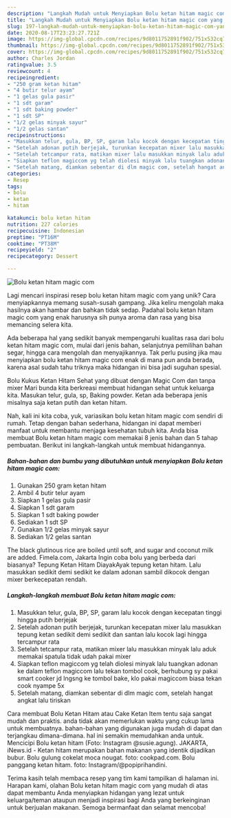 ```yaml
---
description: "Langkah Mudah untuk Menyiapkan Bolu ketan hitam magic com yang Enak Banget"
title: "Langkah Mudah untuk Menyiapkan Bolu ketan hitam magic com yang Enak Banget"
slug: 197-langkah-mudah-untuk-menyiapkan-bolu-ketan-hitam-magic-com-yang-enak-banget
date: 2020-08-17T23:23:27.721Z
image: https://img-global.cpcdn.com/recipes/9d8011752891f902/751x532cq70/bolu-ketan-hitam-magic-com-foto-resep-utama.jpg
thumbnail: https://img-global.cpcdn.com/recipes/9d8011752891f902/751x532cq70/bolu-ketan-hitam-magic-com-foto-resep-utama.jpg
cover: https://img-global.cpcdn.com/recipes/9d8011752891f902/751x532cq70/bolu-ketan-hitam-magic-com-foto-resep-utama.jpg
author: Charles Jordan
ratingvalue: 3.5
reviewcount: 4
recipeingredient:
- "250 gram ketan hitam"
- "4 butir telur ayam"
- "1 gelas gula pasir"
- "1 sdt garam"
- "1 sdt baking powder"
- "1 sdt SP"
- "1/2 gelas minyak sayur"
- "1/2 gelas santan"
recipeinstructions:
- "Masukkan telur, gula, BP, SP, garam lalu kocok dengan kecepatan tinggi hingga putih berjejak"
- "Setelah adonan putih berjejak, turunkan kecepatan mixer lalu masukkan tepung ketan sedikit demi sedikit dan santan lalu kocok lagi hingga tercampur rata"
- "Setelah tetcampur rata, matikan mixer lalu masukkan minyak lalu aduk memakai spatula tidak udah pakai mixer"
- "Siapkan teflon magiccom yg telah diolesi minyak lalu tuangkan adonan ke dalam teflon magiccom lalu tekan tombol cook, berhubung sy pakai smart cooker jd lngsng ke tombol bake, klo pakai magiccom biasa tekan cook nyampe 5x"
- "Setelah matang, diamkan sebentar di dlm magic com, setelah hangat angkat lalu tiriskan"
categories:
- Resep
tags:
- bolu
- ketan
- hitam

katakunci: bolu ketan hitam 
nutrition: 227 calories
recipecuisine: Indonesian
preptime: "PT16M"
cooktime: "PT38M"
recipeyield: "2"
recipecategory: Dessert

---
```



![Bolu ketan hitam magic com](https://img-global.cpcdn.com/recipes/9d8011752891f902/751x532cq70/bolu-ketan-hitam-magic-com-foto-resep-utama.jpg)

Lagi mencari inspirasi resep bolu ketan hitam magic com yang unik? Cara menyiapkannya memang susah-susah gampang. Jika keliru mengolah maka hasilnya akan hambar dan bahkan tidak sedap. Padahal bolu ketan hitam magic com yang enak harusnya sih punya aroma dan rasa yang bisa memancing selera kita.

Ada beberapa hal yang sedikit banyak mempengaruhi kualitas rasa dari bolu ketan hitam magic com, mulai dari jenis bahan, selanjutnya pemilihan bahan segar, hingga cara mengolah dan menyajikannya. Tak perlu pusing jika mau menyiapkan bolu ketan hitam magic com enak di mana pun anda berada, karena asal sudah tahu triknya maka hidangan ini bisa jadi suguhan spesial.

Bolu Kukus Ketan Hitam Sehat yang dibuat dengan Magic Com dan tanpa mixer Mari bunda kita berkreasi membuat hidangan sehat untuk keluarga kita. Masukan telur, gula, sp, Baking powder. Ketan ada beberapa jenis misalnya saja ketan putih dan ketan hitam.


Nah, kali ini kita coba, yuk, variasikan bolu ketan hitam magic com sendiri di rumah. Tetap dengan bahan sederhana, hidangan ini dapat memberi manfaat untuk membantu menjaga kesehatan tubuh kita. Anda bisa membuat Bolu ketan hitam magic com memakai 8 jenis bahan dan 5 tahap pembuatan. Berikut ini langkah-langkah untuk membuat hidangannya.

<!--inarticleads1-->

##### Bahan-bahan dan bumbu yang dibutuhkan untuk menyiapkan Bolu ketan hitam magic com:

1. Gunakan 250 gram ketan hitam
1. Ambil 4 butir telur ayam
1. Siapkan 1 gelas gula pasir
1. Siapkan 1 sdt garam
1. Siapkan 1 sdt baking powder
1. Sediakan 1 sdt SP
1. Gunakan 1/2 gelas minyak sayur
1. Sediakan 1/2 gelas santan


The black glutinous rice are boiled until soft, and sugar and coconut milk are added. Fimela.com, Jakarta Ingin coba bolu yang berbeda dari biasanya? Tepung Ketan Hitam DiayakAyak tepung ketan hitam. Lalu masukkan sedikit demi sedikit ke dalam adonan sambil dikocok dengan mixer berkecepatan rendah. 

<!--inarticleads2-->

##### Langkah-langkah membuat Bolu ketan hitam magic com:

1. Masukkan telur, gula, BP, SP, garam lalu kocok dengan kecepatan tinggi hingga putih berjejak
1. Setelah adonan putih berjejak, turunkan kecepatan mixer lalu masukkan tepung ketan sedikit demi sedikit dan santan lalu kocok lagi hingga tercampur rata
1. Setelah tetcampur rata, matikan mixer lalu masukkan minyak lalu aduk memakai spatula tidak udah pakai mixer
1. Siapkan teflon magiccom yg telah diolesi minyak lalu tuangkan adonan ke dalam teflon magiccom lalu tekan tombol cook, berhubung sy pakai smart cooker jd lngsng ke tombol bake, klo pakai magiccom biasa tekan cook nyampe 5x
1. Setelah matang, diamkan sebentar di dlm magic com, setelah hangat angkat lalu tiriskan


Cara membuat Bolu Ketan Hitam atau Cake Ketan Item tentu saja sangat mudah dan praktis. anda tidak akan memerlukan waktu yang cukup lama untuk membuatnya. bahan-bahan yang digunakan juga mudah di dapat dan terjangkau dimana-dimana. hal ini semakin memudahkan anda untuk. Mencicipi Bolu ketan hitam (Foto: Instagram @susie.agung). JAKARTA, iNews.id - Ketan hitam merupakan bahan makanan yang identik dijadikan bubur. Bolu gulung cokelat moca nougat. foto: cookpad.com. Bolu panggang ketan hitam. foto: Instagram/@popiprihandini. 

Terima kasih telah membaca resep yang tim kami tampilkan di halaman ini. Harapan kami, olahan Bolu ketan hitam magic com yang mudah di atas dapat membantu Anda menyiapkan hidangan yang lezat untuk keluarga/teman ataupun menjadi inspirasi bagi Anda yang berkeinginan untuk berjualan makanan. Semoga bermanfaat dan selamat mencoba!

